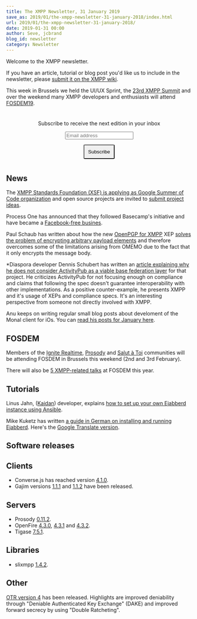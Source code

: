 ```yaml
---
title: The XMPP Newsletter, 31 January 2019
save_as: 2019/01/the-xmpp-newsletter-31-january-2018/index.html
url: 2019/01/the-xmpp-newsletter-31-january-2018/
date: 2019-01-31 00:00
author: Seve, jcbrand
blog_id: newsletter
category: Newsletter
---
```


Welcome to the XMPP newsletter.

If you have an article, tutorial or blog post you'd like us to include in the
newsletter, please [submit it on the XMPP wiki](https://wiki.xmpp.org/web/News_and_Articles_for_the_next_XMPP_Newsletter).

This week in Brussels we held the UI/UX Sprint, the [23rd XMPP Summit](https://wiki.xmpp.org/web/Summit_23) and
over the weekend many XMPP developers and enthusiasts will attend [FOSDEM19](https://fosdem.org/2019/).

<form style="padding: 10px; text-align:center; margin-bottom: 30px;"
      action="https://tinyletter.com/xmpp" method="post" target="popupwindow"
      onsubmit="window.open('https://tinyletter.com/xmpp', 'popupwindow',
      'scrollbars=yes,width=800,height=600');return true">
<p><label for="tlemail">Subscribe to receive the next edition in your inbox</label></p>
<p><input type="text" placeholder="Email address" name="email" id="tlemail" /></p>
<input type="hidden" value="1" name="embed"/>
<input type="submit" style="padding: 10px; border-radius: 5%" value="Subscribe" />
</form>

## News

The [XMPP Standards Foundation (XSF) is applying as Google Summer of Code organization](https://xmpp.org/2019/01/google-summer-of-code-2019/)
and open source projects are invited to [submit project ideas](https://wiki.xmpp.org/web/GSoC/2019/Project_Ideas).

Process One has announced that they followed Basecamp's initiative and have became a
[Facebook-free busines](https://blog.process-one.net/moving-away-from-facebook/).

Paul Schaub has written about how the new [OpenPGP for XMPP](https://xmpp.org/extensions/xep-0374.html) XEP
[solves the problem of encrypting arbitrary payload elements](https://blog.jabberhead.tk/2019/01/17/unified-encrypted-payload-elements-for-xmpp/)
and therefore overcomes some of the limitations arising from OMEMO due to the fact that it only
encrypts the message body.

\*Diaspora developer Dennis Schubert has written an [article explaining why he does not consider
ActivityPub as a viable base federation layer](https://schub.io/blog/2019/01/13/activitypub-final-thoughts-one-year-later.html)
for that project. He criticizes ActivityPub for not focusing enough on compliance
and claims that following the spec doesn't guarantee interoperability with other implementations.
As a positive counter-example, he presents XMPP and it's usage of XEPs and compliance specs.
It's an interesting perspective from someone not directly involved with XMPP.

Anu keeps on writing regular small blog posts about develoment of the Monal
client for iOs. You can [read his posts for January here](https://monal.im/2019/01/).

## FOSDEM

Members of the [Ignite Realtime](https://discourse.igniterealtime.org/t/ignite-realtime-goes-fosdem/84059),
[Prosody](https://blog.prosody.im/survey-2019-fosdem/) and [Salut à Toi](https://www.goffi.org/b/NQsienam2XDpRGbA5qHwTV/salut-fosdem-this-week)
communities will be attending FOSDEM in Brussels this weekend (2nd and 3rd February).

There will also be [5 XMPP-related talks](https://wiki.xmpp.org/web/FOSDEM_2019#Submitted_Talks) at FOSDEM this year.

## Tutorials

Linus Jahn, ([Kaidan](https://git.kaidan.im/kaidan/kaidan/)) developer,
explains [how to set up your own Ejabberd instance using Ansible](https://lnj.gitlab.io/post/ejabberd-ansible/).

Mike Kuketz has written [a guide in German on installing and running Ejabberd](https://www.kuketz-blog.de/ejabberd-installation-und-betrieb-eines-xmpp-servers/).
Here's the [Google Translate version](https://translate.google.com/translate?hl=&sl=de&tl=en&u=https%3A%2F%2Fwww.kuketz-blog.de%2Fejabberd-installation-und-betrieb-eines-xmpp-servers%2F).

## Software releases

## Clients

* Converse.js has reached version [4.1.0](https://github.com/conversejs/converse.js/releases/tag/v4.1.0).
* Gajim versions [1.1.1](https://dev.gajim.org/gajim/gajim/blob/gajim-1.1.1/ChangeLog) and [1.1.2](https://dev.gajim.org/gajim/gajim/blob/gajim-1.1.2/ChangeLog) have been released.

## Servers
* Prosody [0.11.2](https://blog.prosody.im/prosody-0-11-2-released/).
* OpenFire [4.3.0](https://discourse.igniterealtime.org/t/openfire-4-3-0-release/83843), [4.3.1](https://discourse.igniterealtime.org/t/openfire-4-3-1-release/83988)
  and [4.3.2](https://discourse.igniterealtime.org/t/openfire-4-3-2-release/84082).
* Tigase [7.5.1](https://tigase.net/blog-entry/tigase-xmpp-server-v715-released).

## Libraries

* slixmpp [1.4.2](https://github.com/poezio/slixmpp/releases/tag/slix-1.4.2).

## Other

[OTR version 4](https://github.com/otrv4/otrv4/blob/master/otrv4.md) has been
released. Highlights are improved deniability through "Deniable Authenticated Key Exchange" (DAKE) and
improved forward secrecy by using "Double Ratcheting".
